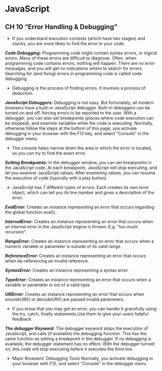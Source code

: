 # JavaScript

## CH 10 “Error Handling & Debugging”

* If you understand execution contexts (which have two
stages) and stacks, you are more likely to find the error
in your code.

**_Code Debugging:_**
Programming code might contain syntax errors, or logical errors.
Many of these errors are difficult to diagnose.
Often, when programming code contains errors, nothing will happen. There are no error messages, and you will get no indications where to search for errors.
Searching for (and fixing) errors in programming code is called code debugging.

* Debugging is the process of finding errors. It involves a
process of deduction.

**_JavaScript Debuggers:_**
Debugging is not easy. But fortunately, all modern browsers have a built-in JavaScript debugger.
Built-in debuggers can be turned on and off, forcing errors to be reported to the user.
With a debugger, you can also set breakpoints (places where code execution can be stopped), and examine variables while the code is executing.
Normally, otherwise follow the steps at the bottom of this page, you activate debugging in your browser with the F12 key, and select "Console" in the debugger menu.

* The console helps narrow down the area in which the
error is located, so you can try to find the exact error.

**_Setting Breakpoints:_**
In the debugger window, you can set breakpoints in the JavaScript code.
At each breakpoint, JavaScript will stop executing, and let you examine JavaScript values.
After examining values, you can resume the execution of code (typically with a play button).

* JavaScript has 7 different types of errors. Each creates
its own error object, which can tell you its line number
and gives a description of the error.

**_EvalError:_**
Creates an instance representing an error that occurs regarding the global function eval().

**_InternalError:_** 
Creates an instance representing an error that occurs when an internal error in the JavaScript engine is thrown. E.g. "too much recursion".

**_RangeError:_**
Creates an instance representing an error that occurs when a numeric variable or parameter is outside of its valid range.

**_ReferenceError:_**
Creates an instance representing an error that occurs when de-referencing an invalid reference.

**_SyntaxError:_**
Creates an instance representing a syntax error.

**_TypeError:_**
Creates an instance representing an error that occurs when a variable or parameter is not of a valid type.

**_URIError:_**
Creates an instance representing an error that occurs when encodeURI() or decodeURI() are passed invalid parameters.


* If you know that you may get an error, you can handle
it gracefully using the try, catch, finally statements.Use them to give your users helpful feedback.

**_The debugger Keyword:_**
The debugger keyword stops the execution of JavaScript, and calls (if available) the debugging function.
This has the same function as setting a breakpoint in the debugger.
If no debugging is available, the debugger statement has no effect.
With the debugger turned on, this code will stop executing before it executes the third line.

* Major Browsers' Debugging Tools
Normally, you activate debugging in your browser with F12, and select "Console" in the debugger menu.